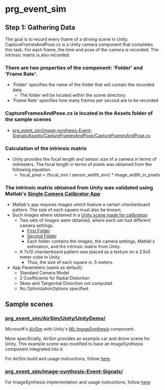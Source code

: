 # prg_event_sim

## Step 1: Gathering Data
The goal is to record every frame of a driving scene in Unity. CaptureFramesAndPose.cs is a Unity camera component that completes this task. For each frame, the time and pose of the camera is recorded. The intrinsic matrix is also recorded.  

### There are two properties of the component: 'Folder' and 'Frame Rate'.
  * 'Folder' specifies the name of the folder that will contain the recorded data.
    * The folder will be located within the scene directory.
  * 'Frame Rate' specifies how many frames per second are to be recorded

### CaptureFramesAndPose.cs is located in the Assets folder of the sample scenes
  * [prg_event_sim/image-synthesis-Event-Signals/Assets/CaptureFramesAndPose/CaptureFramesAndPose.cs](/image-synthesis-Event-Signals/Assets/CaptureFramesAndPose/CaptureFramesAndPose.cs)
  
### Calculation of the intrinsic matrix
 * Unity provides the focal length and sensor size of a camera in terms of milimeters. The focal length in terms of pixels was obtained from the following equation:
   * focal_pixel = (focal_mm / sensor_width_mm) * image_width_in_pixels

### The intrinsic matrix obtained from Unity was validated using Matlab's [Single Camera Calibrator App](https://www.mathworks.com/help/vision/ug/single-camera-calibrator-app.html)
  * Matlab's app requires images which feature a certain checkerboard pattern. The size of each square must also be known.
  * Such images where obtained in a [Unity scene made for calibration](/calibration%20scene)
    * Two sets of images were obtained, where each set had different camera settings.
      * [First Folder](/calibration%20scene/CalibrationImages1)
      * [Second Folder](/calibration%20scene/CalibrationImages2)
      * Each folder contains the images, the camera settings, Matlab's estimation, and the intrinsic matrix from Unity.
    * A 7x10 checkerboard pattern was placed as a texture on a 3.5x5 meter cube in Unity. 
      * Thus, the size of each square is .5 meters.
  * App Parameters (same as default):
    * Standard Camera Model
    * 2 Coefficients for Radial Distortion
    * Skew and Tangential Distortion not computed
    * No OptimizationOptions specified.

## Sample scenes
### [prg_event_sim/AirSim/Unity/UnityDemo/](https://github.com/prgumd/prg_event_sim/tree/master/AirSim/Unity/UnityDemo)
Microsoft's [AirSim](https://github.com/microsoft/AirSim) with Unity's [ML-ImageSynthesis](https://bitbucket.org/Unity-Technologies/ml-imagesynthesis/src/master/) component. 

More specificially, AirSim provides an example car and drone scene for Unity. This example scene was modified to have an ImageSynthesis component integrated into it.

For AirSim build and usage instructions, follow [here](https://github.com/microsoft/AirSim/tree/master/Unity).

### [prg_event_sim/image-synthesis-Event-Signals/](https://github.com/prgumd/prg_event_sim/tree/master/image-synthesis-Event-Signals)
For ImageSynthesis implementation and usage instructions, follow [here](https://bitbucket.org/Unity-Technologies/ml-imagesynthesis/src/master/)
